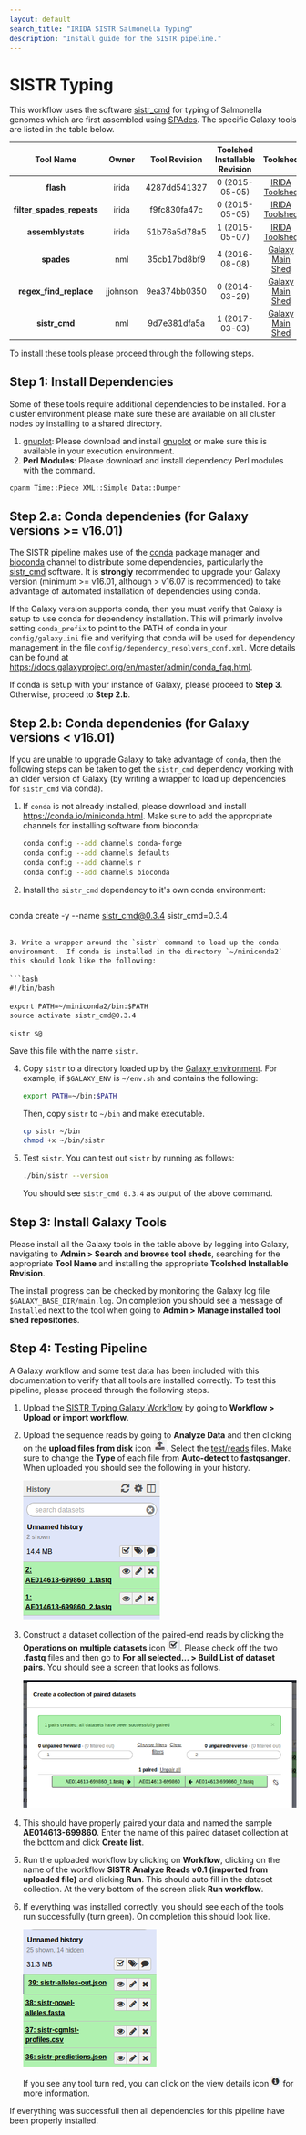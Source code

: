 ```yaml
---
layout: default
search_title: "IRIDA SISTR Salmonella Typing"
description: "Install guide for the SISTR pipeline."
---
```


SISTR Typing
============

This workflow uses the software [sistr_cmd][] for typing of Salmonella genomes which are first assembled using [SPAdes][].  The specific Galaxy tools are listed in the table below.

| Tool Name                 | Owner    | Tool Revision | Toolshed Installable Revision | Toolshed             |
|:-------------------------:|:--------:|:-------------:|:-----------------------------:|:--------------------:|
| **flash**                 | irida    | 4287dd541327  | 0 (2015-05-05)                | [IRIDA Toolshed][]   |
| **filter_spades_repeats** | irida    | f9fc830fa47c  | 0 (2015-05-05)                | [IRIDA Toolshed][]   |
| **assemblystats**         | irida    | 51b76a5d78a5  | 1 (2015-05-07)                | [IRIDA Toolshed][]   |
| **spades**                | nml      | 35cb17bd8bf9  | 4 (2016-08-08)                | [Galaxy Main Shed][] |
| **regex_find_replace**    | jjohnson | 9ea374bb0350  | 0 (2014-03-29)                | [Galaxy Main Shed][] |
| **sistr_cmd**             | nml      | 9d7e381dfa5a  | 1 (2017-03-03)                | [Galaxy Main Shed][] |

To install these tools please proceed through the following steps.

## Step 1: Install Dependencies

Some of these tools require additional dependencies to be installed.  For a cluster environment please make sure these are available on all cluster nodes by installing to a shared directory.

1. [gnuplot][]: Please download and install [gnuplot][] or make sure this is available in your execution environment.
2. **Perl Modules**: Please download and install dependency Perl modules with the command.

```bash
cpanm Time::Piece XML::Simple Data::Dumper
```

## Step 2.a: Conda dependenies (for Galaxy versions >= v16.01)

The SISTR pipeline makes use of the [conda][] package manager and [bioconda][] channel to distribute some dependencies, particularly the [sistr_cmd][] software.  It is **strongly** recommended to upgrade your Galaxy version (minimum >= v16.01, although > v16.07 is recommended) to take advantage of automated installation of dependencies using conda.

If the Galaxy version supports conda, then you must verify that Galaxy is setup to use conda for dependency installation.  This will primarly involve setting `conda_prefix` to point to the PATH of conda in your `config/galaxy.ini` file and verifying that conda will be used for dependency management in the file `config/dependency_resolvers_conf.xml`.  More details can be found at <https://docs.galaxyproject.org/en/master/admin/conda_faq.html>.

If conda is setup with your instance of Galaxy, please proceed to **Step 3**.  Otherwise, proceed to **Step 2.b**.

## Step 2.b: Conda dependenies (for Galaxy versions < v16.01)

If you are unable to upgrade Galaxy to take advantage of `conda`, then the following steps can be taken to get the `sistr_cmd` dependency working with an older version of Galaxy (by writing a wrapper to load up dependencies for `sistr_cmd` via conda).

1. If `conda` is not already installed, please download and install <https://conda.io/miniconda.html>. Make sure to add the appropriate channels for installing software from bioconda:

   ```bash
   conda config --add channels conda-forge
   conda config --add channels defaults
   conda config --add channels r
   conda config --add channels bioconda
   ```

2. Install the `sistr_cmd` dependency to it's own conda environment:

   ```bash
  conda create -y --name sistr_cmd@0.3.4 sistr_cmd=0.3.4 
   ```

3. Write a wrapper around the `sistr` command to load up the conda environment.  If conda is installed in the directory `~/miniconda2` this should look like the following:

   ```bash
   #!/bin/bash

   export PATH=~/miniconda2/bin:$PATH
   source activate sistr_cmd@0.3.4

   sistr $@
   ```

   Save this file with the name `sistr`.

4. Copy `sistr` to a directory loaded up by the [Galaxy environment](../../#galaxy-environment-setup).  For example, if `$GALAXY_ENV` is `~/env.sh` and contains the following:

   ```bash
   export PATH=~/bin:$PATH
   ```

   Then, copy `sistr` to `~/bin` and make executable.

   ```bash
   cp sistr ~/bin
   chmod +x ~/bin/sistr
   ```

5. Test `sistr`.  You can test out `sistr` by running as follows:

   ```bash
   ./bin/sistr --version
   ```

   You should see `sistr_cmd 0.3.4` as output of the above command.

## Step 3: Install Galaxy Tools

Please install all the Galaxy tools in the table above by logging into Galaxy, navigating to **Admin > Search and browse tool sheds**, searching for the appropriate **Tool Name** and installing the appropriate **Toolshed Installable Revision**.

The install progress can be checked by monitoring the Galaxy log file `$GALAXY_BASE_DIR/main.log`.  On completion you should see a message of `Installed` next to the tool when going to **Admin > Manage installed tool shed repositories**.

## Step 4: Testing Pipeline

A Galaxy workflow and some test data has been included with this documentation to verify that all tools are installed correctly.  To test this pipeline, please proceed through the following steps.

1. Upload the [SISTR Typing Galaxy Workflow][] by going to **Workflow > Upload or import workflow**.
2. Upload the sequence reads by going to **Analyze Data** and then clicking on the **upload files from disk** icon ![upload-icon][].  Select the [test/reads][] files.  Make sure to change the **Type** of each file from **Auto-detect** to **fastqsanger**.  When uploaded you should see the following in your history.

    ![upload-history][]

3. Construct a dataset collection of the paired-end reads by clicking the **Operations on multiple datasets** icon ![datasets-icon][].  Please check off the two **.fastq** files and then go to **For all selected... > Build List of dataset pairs**.  You should see a screen that looks as follows.

    ![dataset-pair-screen][]

4. This should have properly paired your data and named the sample **AE014613-699860**.  Enter the name of this paired dataset collection at the bottom and click **Create list**.
5. Run the uploaded workflow by clicking on **Workflow**, clicking on the name of the workflow **SISTR Analyze Reads v0.1 (imported from uploaded file)** and clicking **Run**.  This should auto fill in the dataset collection.  At the very bottom of the screen click **Run workflow**.
6. If everything was installed correctly, you should see each of the tools run successfully (turn green).  On completion this should look like.

    ![workflow-success][]

    If you see any tool turn red, you can click on the view details icon ![view-details-icon][] for more information.

If everything was successfull then all dependencies for this pipeline have been properly installed.

[SPAdes]: http://bioinf.spbau.ru/spades
[Galaxy Main Shed]: http://toolshed.g2.bx.psu.edu/
[IRIDA Toolshed]: https://irida.corefacility.ca/galaxy-shed
[gnuplot]: http://www.gnuplot.info/
[SISTR Typing Galaxy Workflow]: ../test/sistr/sistr.ga
[upload-icon]: ../test/snvphyl/images/upload-icon.jpg
[test/reads]: ../test/sistr/reads
[upload-history]: ../test/sistr/images/upload-history.png
[datasets-icon]: ../test/snvphyl/images/datasets-icon.jpg
[dataset-pair-screen]: ../test/sistr/images/dataset-pair-screen.png
[workflow-success]: ../test/sistr/images/workflow-success.png
[view-details-icon]: ../test/snvphyl/images/view-details-icon.jpg
[conda]: https://conda.io/docs/intro.html
[bioconda]: https://bioconda.github.io/
[sistr_cmd]: https://github.com/peterk87/sistr_cmd
